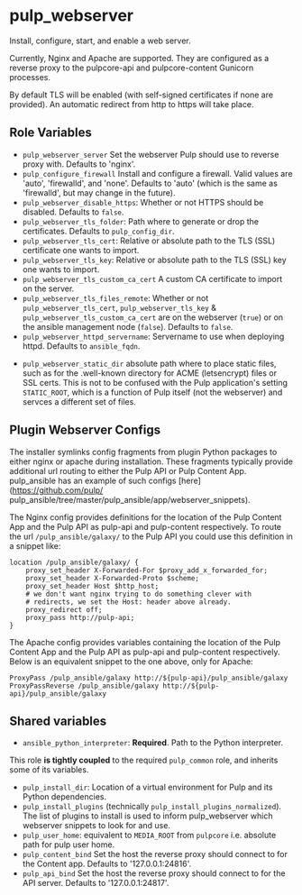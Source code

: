 pulp_webserver
==============

Install, configure, start, and enable a web server.

Currently, Nginx and Apache are supported. They are configured as a reverse proxy to the pulpcore-api
and pulpcore-content Gunicorn processes.

By default TLS will be enabled (with self-signed certificates if none are provided). An automatic
redirect from http to https will take place.


Role Variables
--------------

* `pulp_webserver_server` Set the webserver Pulp should use to reverse proxy with. Defaults to
  'nginx'.
* `pulp_configure_firewall` Install and configure a firewall. Valid values are 'auto', 'firewalld',
  and 'none'. Defaults to 'auto' (which is the same as 'firewalld', but may change in the future).
* `pulp_webserver_disable_https`: Whether or not HTTPS should be disabled. Defaults to `false`.
* `pulp_webserver_tls_folder`: Path where to generate or drop the certificates. Defaults to
  `pulp_config_dir`.
* `pulp_webserver_tls_cert`: Relative or absolute path to the TLS (SSL) certificate
   one wants to import.
* `pulp_webserver_tls_key`: Relative or absolute path to the TLS (SSL) key
   one wants to import.
* `pulp_webserver_tls_custom_ca_cert` A custom CA certificate to import on the server.
* `pulp_webserver_tls_files_remote`: Whether or not `pulp_webserver_tls_cert`,
  `pulp_webserver_tls_key` & `pulp_webserver_tls_custom_ca_cert` are on the webserver (`true`)
   or on the ansible management node (`false`). Defaults to `false`.
* `pulp_webserver_httpd_servername`: Servername to use when deploying httpd. Defaults to
  `ansible_fqdn`.
- `pulp_webserver_static_dir` absolute path where to place static files, such as for the .well-known
   directory for ACME (letsencrypt) files or SSL certs. This is not to be confused with the Pulp
   application's setting `STATIC_ROOT`, which is a function of Pulp itself (not the webserver) and servces
   a different set of files.

Plugin Webserver Configs
------------------------

The installer symlinks config fragments from plugin Python packages to either nginx or apache during
installation. These fragments typically provide additional url routing to either the Pulp API or
Pulp Content App. pulp_ansible has an example of such configs [here](https://github.com/pulp/
pulp_ansible/tree/master/pulp_ansible/app/webserver_snippets).

The Nginx config provides definitions for the location of the Pulp Content App and the Pulp API as
pulp-api and pulp-content respectively. To route the url `/pulp_ansible/galaxy/` to the Pulp API you
could use this definition in a snippet like:

```
location /pulp_ansible/galaxy/ {
    proxy_set_header X-Forwarded-For $proxy_add_x_forwarded_for;
    proxy_set_header X-Forwarded-Proto $scheme;
    proxy_set_header Host $http_host;
    # we don't want nginx trying to do something clever with
    # redirects, we set the Host: header above already.
    proxy_redirect off;
    proxy_pass http://pulp-api;
}
```

The Apache config provides variables containing the location of the Pulp Content App and the Pulp
API as pulp-api and pulp-content respectively. Below is an equivalent snippet to the one above, only
for Apache:

```
ProxyPass /pulp_ansible/galaxy http://${pulp-api}/pulp_ansible/galaxy
ProxyPassReverse /pulp_ansible/galaxy http://${pulp-api}/pulp_ansible/galaxy
```

Shared variables
----------------

* `ansible_python_interpreter`: **Required**. Path to the Python interpreter.

This role **is tightly coupled** to the required `pulp_common` role, and inherits
some of its variables.

* `pulp_install_dir`: Location of a virtual environment for Pulp and its Python
  dependencies.
* `pulp_install_plugins` (technically `pulp_install_plugins_normalized`). The list
  of plugins to install is used to inform pulp_webserver which webserver snippets
  to look for and use.
* `pulp_user_home`: equivalent to `MEDIA_ROOT` from `pulpcore` i.e. absolute path for pulp user home.
* `pulp_content_bind` Set the host the reverse proxy should connect to for the Content app. Defaults
  to '127.0.0.1:24816'.
* `pulp_api_bind` Set the host the reverse proxy should connect to for the API server. Defaults
  to '127.0.0.1:24817'.
